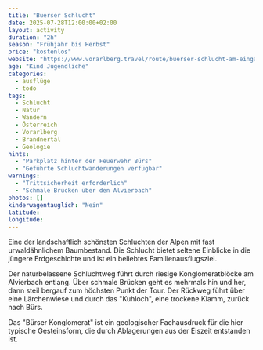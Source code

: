 ```yaml
---
title: "Buerser Schlucht"
date: 2025-07-28T12:00:00+02:00
layout: activity
duration: "2h"
season: "Frühjahr bis Herbst"
price: "kostenlos"
website: "https://www.vorarlberg.travel/route/buerser-schlucht-am-eingang-des-brandnertals/"
age: "Kind Jugendliche"
categories:
  - ausflüge
  - todo
tags:
  - Schlucht
  - Natur
  - Wandern
  - Österreich
  - Vorarlberg
  - Brandnertal
  - Geologie
hints: 
  - "Parkplatz hinter der Feuerwehr Bürs"
  - "Geführte Schluchtwanderungen verfügbar"
warnings:
  - "Trittsicherheit erforderlich"
  - "Schmale Brücken über den Alvierbach"
photos: []
kinderwagentauglich: "Nein"
latitude: 
longitude: 
---
```


Eine der landschaftlich schönsten Schluchten der Alpen mit fast urwaldähnlichem Baumbestand. Die Schlucht bietet seltene Einblicke in die jüngere Erdgeschichte und ist ein beliebtes Familienausflugsziel.

Der naturbelassene Schluchtweg führt durch riesige Konglomeratblöcke am Alvierbach entlang. Über schmale Brücken geht es mehrmals hin und her, dann steil bergauf zum höchsten Punkt der Tour. Der Rückweg führt über eine Lärchenwiese und durch das "Kuhloch", eine trockene Klamm, zurück nach Bürs.

Das "Bürser Konglomerat" ist ein geologischer Fachausdruck für die hier typische Gesteinsform, die durch Ablagerungen aus der Eiszeit entstanden ist.